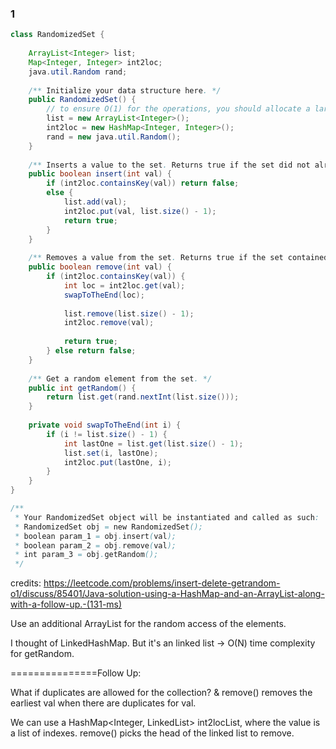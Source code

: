 ### 1 

```java
class RandomizedSet {
    
    ArrayList<Integer> list;
    Map<Integer, Integer> int2loc;
    java.util.Random rand;
    
    /** Initialize your data structure here. */
    public RandomizedSet() {
        // to ensure O(1) for the operations, you should allocate a large initial size for the ArrayList
        list = new ArrayList<Integer>();  
        int2loc = new HashMap<Integer, Integer>();
        rand = new java.util.Random();
    }
    
    /** Inserts a value to the set. Returns true if the set did not already contain the specified element. */
    public boolean insert(int val) {
        if (int2loc.containsKey(val)) return false;
        else {
            list.add(val);
            int2loc.put(val, list.size() - 1);
            return true;
        }
    }
    
    /** Removes a value from the set. Returns true if the set contained the specified element. */
    public boolean remove(int val) {
        if (int2loc.containsKey(val)) {
            int loc = int2loc.get(val);
            swapToTheEnd(loc);
            
            list.remove(list.size() - 1);
            int2loc.remove(val);
            
            return true;
        } else return false;
    }
    
    /** Get a random element from the set. */
    public int getRandom() {
        return list.get(rand.nextInt(list.size()));
    }
    
    private void swapToTheEnd(int i) {
        if (i != list.size() - 1) {
            int lastOne = list.get(list.size() - 1);
            list.set(i, lastOne);
            int2loc.put(lastOne, i);
        }
    }
}

/**
 * Your RandomizedSet object will be instantiated and called as such:
 * RandomizedSet obj = new RandomizedSet();
 * boolean param_1 = obj.insert(val);
 * boolean param_2 = obj.remove(val);
 * int param_3 = obj.getRandom();
 */
```
credits: https://leetcode.com/problems/insert-delete-getrandom-o1/discuss/85401/Java-solution-using-a-HashMap-and-an-ArrayList-along-with-a-follow-up.-(131-ms)

Use an additional ArrayList for the random access of the elements.

I thought of LinkedHashMap. But it's an linked list -> O(N) time complexity for getRandom.

===============Follow Up: 

What if duplicates are allowed for the collection?
& remove() removes the earliest val when there are duplicates for val.

We can use a HashMap<Integer, LinkedList<Integer>> int2locList, where the value is a list of indexes. 
remove() picks the head of the linked list to remove.

